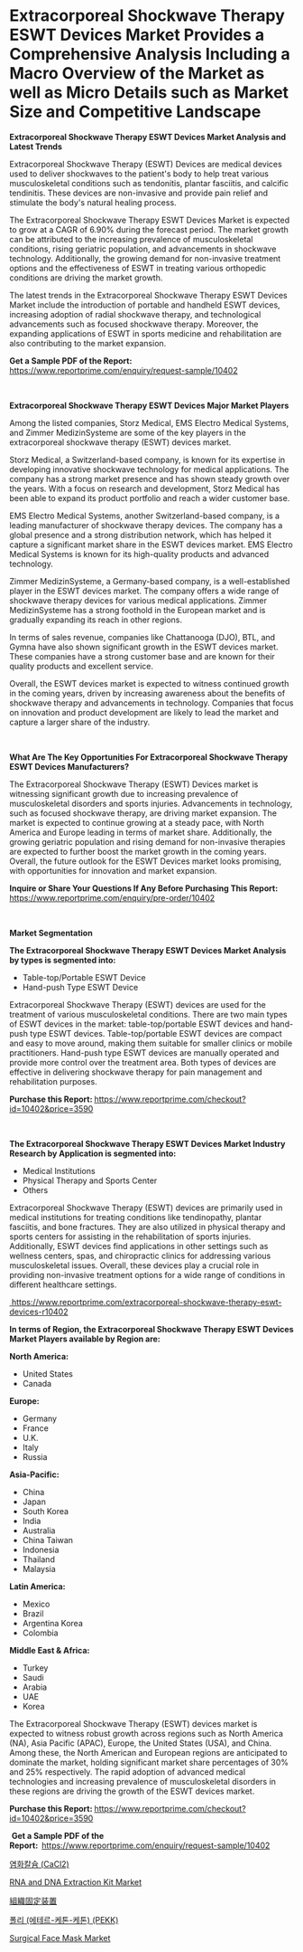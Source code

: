 <p><h1>Extracorporeal Shockwave Therapy ESWT Devices Market Provides a Comprehensive Analysis Including a Macro Overview of the Market as well as Micro Details such as Market Size and Competitive Landscape</h1></p><p><strong>Extracorporeal Shockwave Therapy ESWT Devices Market Analysis and Latest Trends</strong></p>
<p><p>Extracorporeal Shockwave Therapy (ESWT) Devices are medical devices used to deliver shockwaves to the patient's body to help treat various musculoskeletal conditions such as tendonitis, plantar fasciitis, and calcific tendinitis. These devices are non-invasive and provide pain relief and stimulate the body's natural healing process.</p><p>The Extracorporeal Shockwave Therapy ESWT Devices Market is expected to grow at a CAGR of 6.90% during the forecast period. The market growth can be attributed to the increasing prevalence of musculoskeletal conditions, rising geriatric population, and advancements in shockwave technology. Additionally, the growing demand for non-invasive treatment options and the effectiveness of ESWT in treating various orthopedic conditions are driving the market growth.</p><p>The latest trends in the Extracorporeal Shockwave Therapy ESWT Devices Market include the introduction of portable and handheld ESWT devices, increasing adoption of radial shockwave therapy, and technological advancements such as focused shockwave therapy. Moreover, the expanding applications of ESWT in sports medicine and rehabilitation are also contributing to the market expansion.</p></p>
<p><strong>Get a Sample PDF of the Report:&nbsp;</strong> <a href="https://www.reportprime.com/enquiry/request-sample/10402">https://www.reportprime.com/enquiry/request-sample/10402</a></p>
<p>&nbsp;</p>
<p><strong>Extracorporeal Shockwave Therapy ESWT Devices Major Market Players</strong></p>
<p><p>Among the listed companies, Storz Medical, EMS Electro Medical Systems, and Zimmer MedizinSysteme are some of the key players in the extracorporeal shockwave therapy (ESWT) devices market.</p><p>Storz Medical, a Switzerland-based company, is known for its expertise in developing innovative shockwave technology for medical applications. The company has a strong market presence and has shown steady growth over the years. With a focus on research and development, Storz Medical has been able to expand its product portfolio and reach a wider customer base.</p><p>EMS Electro Medical Systems, another Switzerland-based company, is a leading manufacturer of shockwave therapy devices. The company has a global presence and a strong distribution network, which has helped it capture a significant market share in the ESWT devices market. EMS Electro Medical Systems is known for its high-quality products and advanced technology.</p><p>Zimmer MedizinSysteme, a Germany-based company, is a well-established player in the ESWT devices market. The company offers a wide range of shockwave therapy devices for various medical applications. Zimmer MedizinSysteme has a strong foothold in the European market and is gradually expanding its reach in other regions.</p><p>In terms of sales revenue, companies like Chattanooga (DJO), BTL, and Gymna have also shown significant growth in the ESWT devices market. These companies have a strong customer base and are known for their quality products and excellent service.</p><p>Overall, the ESWT devices market is expected to witness continued growth in the coming years, driven by increasing awareness about the benefits of shockwave therapy and advancements in technology. Companies that focus on innovation and product development are likely to lead the market and capture a larger share of the industry.</p></p>
<p>&nbsp;</p>
<p><strong>What Are The Key Opportunities For Extracorporeal Shockwave Therapy ESWT Devices Manufacturers?</strong></p>
<p><p>The Extracorporeal Shockwave Therapy (ESWT) Devices market is witnessing significant growth due to increasing prevalence of musculoskeletal disorders and sports injuries. Advancements in technology, such as focused shockwave therapy, are driving market expansion. The market is expected to continue growing at a steady pace, with North America and Europe leading in terms of market share. Additionally, the growing geriatric population and rising demand for non-invasive therapies are expected to further boost the market growth in the coming years. Overall, the future outlook for the ESWT Devices market looks promising, with opportunities for innovation and market expansion.</p></p>
<p><strong>Inquire or Share Your Questions If Any Before Purchasing This Report:</strong> <a href="https://www.reportprime.com/enquiry/pre-order/10402">https://www.reportprime.com/enquiry/pre-order/10402</a></p>
<p>&nbsp;</p>
<p><strong>Market Segmentation</strong></p>
<p><strong>The Extracorporeal Shockwave Therapy ESWT Devices Market Analysis by types is segmented into:</strong></p>
<p><ul><li>Table-top/Portable ESWT Device</li><li>Hand-push Type ESWT Device</li></ul></p>
<p><p>Extracorporeal Shockwave Therapy (ESWT) devices are used for the treatment of various musculoskeletal conditions. There are two main types of ESWT devices in the market: table-top/portable ESWT devices and hand-push type ESWT devices. Table-top/portable ESWT devices are compact and easy to move around, making them suitable for smaller clinics or mobile practitioners. Hand-push type ESWT devices are manually operated and provide more control over the treatment area. Both types of devices are effective in delivering shockwave therapy for pain management and rehabilitation purposes.</p></p>
<p><strong>Purchase this Report:&nbsp;</strong><a href="https://www.reportprime.com/checkout?id=10402&price=3590">https://www.reportprime.com/checkout?id=10402&price=3590</a></p>
<p>&nbsp;</p>
<p><strong>The Extracorporeal Shockwave Therapy ESWT Devices Market Industry Research by Application is segmented into:</strong></p>
<p><ul><li>Medical Institutions</li><li>Physical Therapy and Sports Center</li><li>Others</li></ul></p>
<p><p>Extracorporeal Shockwave Therapy (ESWT) devices are primarily used in medical institutions for treating conditions like tendinopathy, plantar fasciitis, and bone fractures. They are also utilized in physical therapy and sports centers for assisting in the rehabilitation of sports injuries. Additionally, ESWT devices find applications in other settings such as wellness centers, spas, and chiropractic clinics for addressing various musculoskeletal issues. Overall, these devices play a crucial role in providing non-invasive treatment options for a wide range of conditions in different healthcare settings.</p></p>
<p><a href="https://www.reportprime.com/extracorporeal-shockwave-therapy-eswt-devices-r10402">&nbsp;https://www.reportprime.com/extracorporeal-shockwave-therapy-eswt-devices-r10402</a></p>
<p><strong>In terms of Region, the Extracorporeal Shockwave Therapy ESWT Devices Market Players available by Region are:</strong></p>
<p>
    <p> <strong> North America: </strong>
        <ul>
            <li>United States</li>
            <li>Canada</li>
        </ul>
        </p> 
    <p> <strong> Europe: </strong>
        <ul>
            <li>Germany</li>
            <li>France</li>
            <li>U.K.</li>
            <li>Italy</li>
            <li>Russia</li>
        </ul>
        </p> 
    <p> <strong> Asia-Pacific: </strong>
        <ul>
            <li>China</li>
            <li>Japan</li>
            <li>South Korea</li>
            <li>India</li>
            <li>Australia</li>
            <li>China Taiwan</li>
            <li>Indonesia</li>
            <li>Thailand</li>
            <li>Malaysia</li>
        </ul>
        </p> 
    <p> <strong> Latin America: </strong>
        <ul>
            <li>Mexico</li>
            <li>Brazil</li>
            <li>Argentina Korea</li>
            <li>Colombia</li>
        </ul>
        </p> 
    <p> <strong> Middle East & Africa: </strong>
        <ul>
            <li>Turkey</li>
            <li>Saudi</li>
            <li>Arabia</li>
            <li>UAE</li>
            <li>Korea</li>
        </ul>
    </p>
    </p>
<p><p>The Extracorporeal Shockwave Therapy (ESWT) devices market is expected to witness robust growth across regions such as North America (NA), Asia Pacific (APAC), Europe, the United States (USA), and China. Among these, the North American and European regions are anticipated to dominate the market, holding significant market share percentages of 30% and 25% respectively. The rapid adoption of advanced medical technologies and increasing prevalence of musculoskeletal disorders in these regions are driving the growth of the ESWT devices market.</p></p>
<p><strong>Purchase this Report: </strong><a href="https://www.reportprime.com/checkout?id=10402&price=3590">https://www.reportprime.com/checkout?id=10402&price=3590</a></p>
<p>&nbsp;<strong>Get a Sample PDF of the Report:&nbsp;&nbsp;</strong><a href="https://www.reportprime.com/enquiry/request-sample/10402">https://www.reportprime.com/enquiry/request-sample/10402</a></p>
<p><strong></strong></p>
<p><p><a href="https://github.com/dollarearner151/Market-Research-Report-List-1/blob/main/7160638122115.md">염화칼슘 (CaCl2)</a></p><p><a href="https://github.com/guneycigdem35/Market-Research-Report-List-4/blob/main/rna-and-dna-extraction-kit-market.md">RNA and DNA Extraction Kit Market</a></p><p><a href="https://github.com/DayanaRunolfsdottir/Market-Research-Report-List-1/blob/main/761380297055.md">組織固定装置</a></p><p><a href="https://github.com/berlianaparadilla48/Market-Research-Report-List-1/blob/main/2514969122116.md">폴리 (에테르-케톤-케톤) (PEKK)</a></p><p><a href="https://github.com/Paul14Anderson63/Market-Research-Report-List-5/blob/main/surgical-face-mask-market.md">Surgical Face Mask Market</a></p></p>
